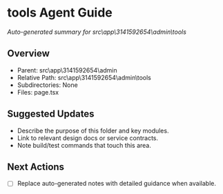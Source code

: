 ﻿# tools Agent Guide
*Auto-generated summary for src\app\3141592654\admin\tools*

## Overview
- Parent: src\app\3141592654\admin
- Relative Path: src\app\3141592654\admin\tools
- Subdirectories: None
- Files: page.tsx

## Suggested Updates
- Describe the purpose of this folder and key modules.
- Link to relevant design docs or service contracts.
- Note build/test commands that touch this area.

## Next Actions
- [ ] Replace auto-generated notes with detailed guidance when available.

